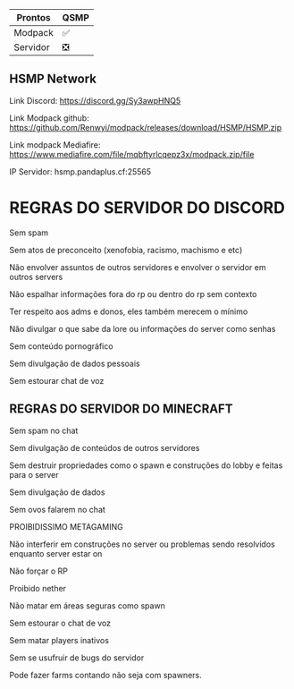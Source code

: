 


| Prontos |QSMP|
| ------------- | ------------- |
| Modpack|✅|
| Servidor|❎|

<p align="center">

## HSMP Network

Link Discord: https://discord.gg/Sy3awpHNQ5


Link Modpack github: https://github.com/Renwyi/modpack/releases/download/HSMP/HSMP.zip



Link modpack Mediafire: https://www.mediafire.com/file/mqbftyrlcqepz3x/modpack.zip/file


IP Servidor: hsmp.pandaplus.cf:25565

# REGRAS DO SERVIDOR DO DISCORD
Sem spam

Sem atos de preconceito (xenofobia, racismo, machismo e etc)

Não envolver assuntos de outros servidores e envolver o servidor em outros servers

Não espalhar informações fora do rp ou dentro do rp sem contexto

Ter respeito aos adms e donos, eles também merecem o mínimo

Não divulgar o que sabe da lore ou informações do server como senhas

Sem conteúdo pornográfico

Sem divulgação de dados pessoais

Sem estourar chat de voz


## REGRAS DO SERVIDOR DO MINECRAFT



Sem spam no chat

Sem divulgação de conteúdos de outros servidores

Sem destruir propriedades como o spawn e construções do lobby e feitas para o server

Sem divulgação de dados

Sem ovos falarem no chat

PROIBIDISSIMO METAGAMING

Não interferir em construções no server ou problemas sendo resolvidos enquanto server estar on

Não forçar o RP

Proibido nether

Não matar em áreas seguras como spawn

Sem estourar o chat de voz

Sem matar players inativos

Sem se usufruir de bugs do servidor

Pode fazer farms contando não seja com spawners.
